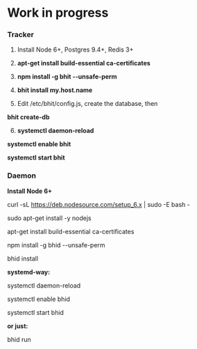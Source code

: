 # Work in progress

### Tracker

1. Install Node 6+, Postgres 9.4+, Redis 3+

2. **apt-get install build-essential ca-certificates**

3. **npm install -g bhit --unsafe-perm**

4. **bhit install my.host.name**

5. Edit /etc/bhit/config.js, create the database, then

  **bhit create-db**

6. **systemctl daemon-reload**

  **systemctl enable bhit**

  **systemctl start bhit**

### Daemon

  **Install Node 6+**

curl -sL https://deb.nodesource.com/setup_6.x | sudo -E bash -

sudo apt-get install -y nodejs

apt-get install build-essential ca-certificates

npm install -g bhid --unsafe-perm

bhid install

  **systemd-way:**

systemctl daemon-reload

systemctl enable bhid

systemctl start bhid

  **or just:**
  
bhid run

